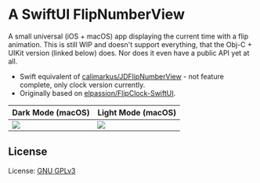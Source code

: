 # A SwiftUI FlipNumberView

A small universal (iOS + macOS) app displaying the current time with a flip animation.
This is still WIP and doesn't support everything, that the Obj-C + UIKit version (linked below) does. Nor does it even have a public API yet at all.

- Swift equivalent of [calimarkus/JDFlipNumberView](https://github.com/calimarkus/JDFlipNumberView) - not feature complete, only clock version currently.
- Originally based on [elpassion/FlipClock-SwiftUI](https://github.com/elpassion/FlipClock-SwiftUI).

| Dark Mode (macOS) | Light Mode (macOS) |
| --- | --- |
| <img src="https://user-images.githubusercontent.com/807039/185739423-28b53c91-78be-46b0-b673-4ccb7c29f709.gif" /> | <img src="https://user-images.githubusercontent.com/807039/185739645-b637ae70-04fe-4ffa-808b-868dc92ede8f.gif" /> |

## License

License: [GNU GPLv3](LICENSE)

